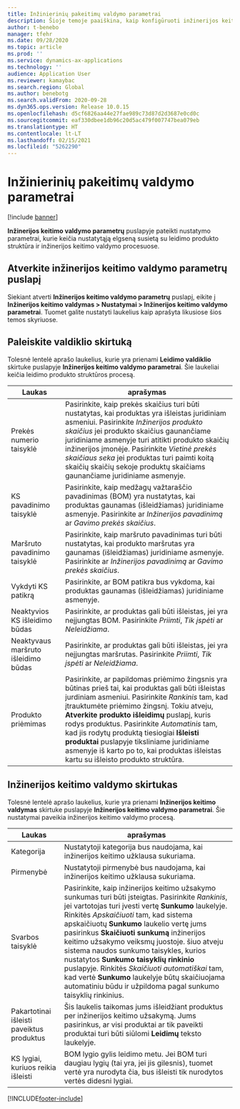 ```yaml
---
title: Inžinierinių pakeitimų valdymo parametrai
description: Šioje temoje paaiškina, kaip konfigūruoti inžinerijos keitimus valdymo funkcijose „Microsoft Dynamics 365 Supply Chain Management“.
author: t-benebo
manager: tfehr
ms.date: 09/28/2020
ms.topic: article
ms.prod: ''
ms.service: dynamics-ax-applications
ms.technology: ''
audience: Application User
ms.reviewer: kamaybac
ms.search.region: Global
ms.author: benebotg
ms.search.validFrom: 2020-09-28
ms.dyn365.ops.version: Release 10.0.15
ms.openlocfilehash: d5cf6826aa44e27fae989c73d87d2d3687e0cd0c
ms.sourcegitcommit: eaf330dbee1db96c20d5ac479f007747bea079eb
ms.translationtype: HT
ms.contentlocale: lt-LT
ms.lasthandoff: 02/15/2021
ms.locfileid: "5262290"
---
```

# <a name="engineering-change-management-parameters"></a>Inžinierinių pakeitimų valdymo parametrai

[!include [banner](../includes/banner.md)]

**Inžinerijos keitimo valdymo parametrų** puslapyje pateikti nustatymo parametrai, kurie keičia nustatytąją elgseną susietą su leidimo produkto struktūra ir inžinerijos keitimo valdymo procesuose.

## <a name="open-the-engineering-change-management-parameters-page"></a>Atverkite inžinerijos keitimo valdymo parametrų puslapį

Siekiant atverti **Inžinerijos keitimo valdymo parametrų** puslapį, eikite į **Inžinerijos keitimo valdymas \> Nustatymai \> Inžinerijos keitimo valdymo parametrai**. Tuomet galite nustatyti laukelius kaip aprašyta likusiose šios temos skyriuose.

## <a name="release-control-tab"></a>Paleiskite valdiklio skirtuką

Tolesnė lentelė aprašo laukelius, kurie yra prienami **Leidimo valdiklio** skirtuke puslapyje **Inžinerijos keitimo valdymo parametrai**. Šie laukeliai keičia leidimo produkto struktūros procesą.

| Laukas | aprašymas |
|---|---|
| Prekės numerio taisyklė | Pasirinkite, kaip prekės skaičius turi būti nustatytas, kai produktas yra išleistas juridiniam asmeniui. Pasirinkite *Inžinerijos produkto skaičius* jei produkto skaičius gaunančiame juridiniame asmenyje turi atitikti produkto skaičių inžinerijos įmonėje. Pasirinkite *Vietinė prekės skaičiaus seka* jei produktas turi paimti koitą skaičių skaičių sekoje produktų skaičiams gaunančiame juridiniame asmenyje. |
| KS pavadinimo taisyklė | Pasirinkite, kaip medžagų važtaraščio pavadinimas (BOM) yra nustatytas, kai produktas gaunamas (išleidžiamas) juridiniame asmenyje. Pasirinkite ar *Inžinerijos pavadinimą* ar *Gavimo prekės skaičius*. |
| Maršruto pavadinimo taisyklė | Pasirinkite, kaip maršruto pavadinimas turi būti nustatytas, kai produkto maršrutas yra gaunamas (išleidžiamas) juridiniame asmenyje. Pasirinkite ar *Inžinerijos pavadinimą* ar *Gavimo prekės skaičius*. |
| Vykdyti KS patikrą | Pasirinkite, ar BOM patikra bus vykdoma, kai produktas gaunamas (išleidžiamas) juridiniame asmenyje. |
| Neaktyvios KS išleidimo būdas | Pasirinkite, ar produktas gali būti išleistas, jei yra neįjungtas BOM. Pasirinkite *Priimti*, *Tik įspėti* ar *Neleidžiama*. |
| Neaktyvaus maršruto išleidimo būdas | Pasirinkite, ar produktas gali būti išleistas, jei yra neįjungtas maršrutas. Pasirinkite *Priimti*, *Tik įspėti* ar *Neleidžiama*.|
| Produkto priėmimas | Pasirinkite, ar papildomas priėmimo žingsnis yra būtinas prieš tai, kai produktas gali būti išleistas jurdiniam asmeniui. Pasirinkite *Rankinis* tam, kad įtrauktumėte priėmimo žingsnį. Tokiu atveju, **Atverkite produkto išleidimų** puslapį, kuris rodys produktus. Pasirinkite *Automatinis* tam, kad jis rodytų produktą tiesiogiai **Išleisti produktai** puslapyje tiksliniame juridiniame asmenyje iš karto po to, kai produktas išleistas kartu su išleisto produkto struktūra. |

## <a name="engineering-change-management-tab"></a>Inžinerijos keitimo valdymo skirtukas

Tolesnė lentelė aprašo laukelius, kurie yra prienami **Inžinerijos keitimo valdymas** skirtuke puslapyje **Inžinerijos keitimo valdymo parametrai**. Šie nustatymai paveikia inžinerijos keitimo valdymo procesą.

| Laukas | aprašymas |
|---|---|
| Kategorija | Nustatytoji kategorija bus naudojama, kai inžinerijos keitimo užklausa sukuriama. |
| Pirmenybė | Nustatytoji pirmenybė bus naudojama, kai inžinerijos keitimo užklausa sukuriama. |
| Svarbos taisyklė | Pasirinkite, kaip inžinerijos keitimo užsakymo sunkumas turi būti įsteigtas. Pasirinkite *Rankinis*, jei vartotojas turi įvesti vertę **Sunkumo** laukelyje. Rinkitės *Apskaičiuoti* tam, kad sistema apskaičiuotų **Sunkumo** laukelio vertę jums pasirinkus **Skaičiuoti sunkumą** inžinerijos keitimo užsakymo veiksmų juostoje. šiuo atveju sistema naudos sunkumo taisykles, kurios nustatytos **Sunkumo taisyklių rinkinio** puslapyje. Rinkitės *Skaičiuoti automatiškai* tam, kad vertė **Sunkumo** laukelyje būtų skaičiuojama automatiniu būdu ir užpildoma pagal sunkumo taisyklių rinkinius. |
| Pakartotinai išleisti paveiktus produktus | Šis laukelis taikomas jums išleidžiant produktus per inžinerijos keitimo užsakymą. Jums pasirinkus, ar visi produktai ar tik paveikti produktai turi būti siūlomi **Leidimų** teksto laukelyje. |
| KS lygiai, kuriuos reikia išleisti | BOM lygio gylis leidimo metu. Jei BOM turi daugiau lygių (tai yra, jei jis gilesnis), tuomet vertė yra nurodyta čia, bus išleisti tik nurodytos vertės didesni lygiai. |


[!INCLUDE[footer-include](../../includes/footer-banner.md)]